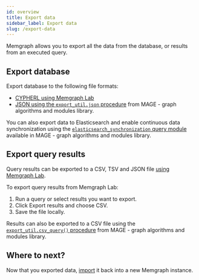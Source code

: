 ```yaml
---
id: overview
title: Export data
sidebar_label: Export data
slug: /export-data
---
```


Memgraph allows you to export all the data from the database, or results from an executed query.

## Export database

Export database to the following file formats:
- [CYPHERL using Memgraph Lab](/memgraph-lab/user-manual#import--export)
- [JSON using the `export_util.json` procedure](/mage/query-modules/python/export-util) from MAGE - graph algorithms and modules library.

You can also export data to Elasticsearch and enable continuous data
synchronization using the [`elasticsearch_synchronization` query
module](/mage/query-modules/python/elasticsearch-synchronization) available in
MAGE - graph algorithms and modules library. 

## Export query results

Query results can be exported to a CSV, TSV and JSON file [using Memgraph Lab](/memgraph-lab/user-manual#data-results).

To export query results from Memgraph Lab: 
1. Run a query or select results you want to export.
2. Click Export results and choose CSV.
3. Save the file locally.

Results can also be exported to a CSV file using the [`export_util.csv_query()`
procedure](/mage/query-modules/python/export-util#csv_queryquery-file_path-stream)
from MAGE - graph algorithms and modules library.

## Where to next?

Now that you exported data, [import](/import-data/overview.md) it back into a
new Memgraph instance.
